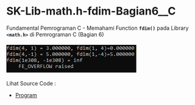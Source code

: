 # SK-Lib-math.h-fdim-Bagian6__C
Fundamental Pemrograman C - Memahami Function <code><b>fdim()</b></code> pada Library <code><b>&lt;math.h></b></code> di Pemrograman C (Bagian 6)<br><br>
<img src="https://github.com/RizkyKhapidsyah/SK-Lib-math.h-fdim-Bagian6__C/blob/master/SK-Lib-math.h-fdim-Bagian6__C/result/001.PNG"><br><br>
Lihat Source Code : <br>
- <a href="https://github.com/RizkyKhapidsyah/SK-Lib-math.h-fdim-Bagian6__C/blob/master/SK-Lib-math.h-fdim-Bagian6__C/Source.c">Program</a>
